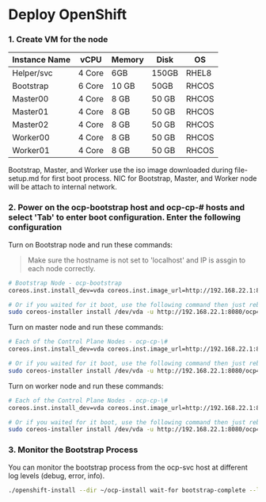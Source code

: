 # Deploy OpenShift

### 1. Create VM for the node

Instance Name | vCPU | Memory | Disk | OS |
--------------|------|--------|------|----|
 Helper/svc | 4 Core | 6GB | 150GB | RHEL8 |
 Bootstrap | 6 Core | 10 GB | 50GB | RHCOS |
 Master00 | 4 Core | 8 GB | 50 GB | RHCOS |
 Master01 | 4 Core | 8 GB | 50 GB | RHCOS |
 Master02 | 4 Core | 8 GB | 50 GB | RHCOS |
 Worker00 | 4 Core | 8 GB | 50 GB | RHCOS |
 Worker01 | 4 Core | 8 GB | 50 GB | RHCOS |

Bootstrap, Master, and Worker use the iso image downloaded during file-setup.md for first boot process.
NIC for Bootstrap, Master, and Worker node will be attach to internal network.

### 2. Power on the ocp-bootstrap host and ocp-cp-# hosts and select 'Tab' to enter boot configuration. Enter the following configuration

Turn on Bootstrap node and run these commands:
> Make sure the hostname is not set to 'localhost' and IP is assgin to each node correctly.

```bash
# Bootstrap Node - ocp-bootstrap
coreos.inst.install_dev=vda coreos.inst.image_url=http://192.168.22.1:8080/ocp4/rhcos/rhcos-48.84.202109241901-0-metal.x86_64.raw.gz coreos.inst.insecure=yes coreos.inst.ignition_url=http://192.168.22.1:8080/ocp4/bootstrap.ign

# Or if you waited for it boot, use the following command then just reboot after it finishes and make sure you remove the attached .iso
sudo coreos-installer install /dev/vda -u http://192.168.22.1:8080/ocp4/rhcos/rhcos-48.84.202109241901-0-metal.x86_64.raw.gz -I http://192.168.22.1:8080/ocp4/bootstrap.ign --insecure --insecure-ignition
```

Turn on master node and run these commands:

```bash
# Each of the Control Plane Nodes - ocp-cp-\#
coreos.inst.install_dev=vda coreos.inst.image_url=http://192.168.22.1:8080/ocp4/rhcos/rhcos-48.84.202109241901-0-metal.x86_64.raw.gz coreos.inst.insecure=yes coreos.inst.ignition_url=http://192.168.22.1:8080/ocp4/master.ign

# Or if you waited for it boot, use the following command then just reboot after it finishes and make sure you remove the attached .iso
sudo coreos-installer install /dev/vda -u http://192.168.22.1:8080/ocp4/rhcos/rhcos-48.84.202109241901-0-metal.x86_64.raw.gz -I http://192.168.22.1:8080/ocp4/master.ign --insecure --insecure-ignition
```

Turn on worker node and run these commands:

```bash
# Each of the Control Plane Nodes - ocp-cp-\#
coreos.inst.install_dev=vda coreos.inst.image_url=http://192.168.22.1:8080/ocp4/rhcos/rhcos-48.84.202109241901-0-metal.x86_64.raw.gz coreos.inst.insecure=yes coreos.inst.ignition_url=http://192.168.22.1:8080/ocp4/worker.ign

# Or if you waited for it boot, use the following command then just reboot after it finishes and make sure you remove the attached .iso
sudo coreos-installer install /dev/vda -u http://192.168.22.1:8080/ocp4/rhcos/rhcos-48.84.202109241901-0-metal.x86_64.raw.gz -I http://192.168.22.1:8080/ocp4/worker.ign --insecure --insecure-ignition
```

### 3. Monitor the Bootstrap Process

You can monitor the bootstrap process from the ocp-svc host at different log levels (debug, error, info).

```bash
./openshift-install --dir ~/ocp-install wait-for bootstrap-complete --log-level=debug
```

